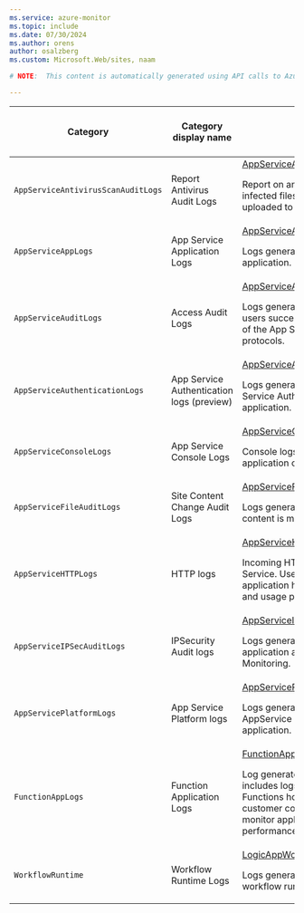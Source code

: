 ```yaml
---
ms.service: azure-monitor
ms.topic: include
ms.date: 07/30/2024
ms.author: orens
author: osalzberg
ms.custom: Microsoft.Web/sites, naam

# NOTE:  This content is automatically generated using API calls to Azure. Any edits made on these files will be overwritten in the next run of the script. 

---
```

  
  
|Category|Category display name| Log table| [Supports basic log plan](/azure/azure-monitor/logs/basic-logs-configure?tabs=portal-1#compare-the-basic-and-analytics-log-data-plans)|[Supports ingestion-time transformation](/azure/azure-monitor/essentials/data-collection-transformations)| Example queries |Costs to export|
|---|---|---|---|---|---|---|
|`AppServiceAntivirusScanAuditLogs` |Report Antivirus Audit Logs |[AppServiceAntivirusScanAuditLogs](/azure/azure-monitor/reference/tables/appserviceantivirusscanauditlogs)<p>Report on any discovered virus or infected files that have been uploaded to their site.|No|Yes||No |
|`AppServiceAppLogs` |App Service Application Logs |[AppServiceAppLogs](/azure/azure-monitor/reference/tables/appserviceapplogs)<p>Logs generated through your application.|No|Yes|[Queries](/azure/azure-monitor/reference/queries/appserviceapplogs)|No |
|`AppServiceAuditLogs` |Access Audit Logs |[AppServiceAuditLogs](/azure/azure-monitor/reference/tables/appserviceauditlogs)<p>Logs generated when publishing users successfully log on via one of the App Service publishing protocols.|No|Yes|[Queries](/azure/azure-monitor/reference/queries/appserviceauditlogs)|No |
|`AppServiceAuthenticationLogs` |App Service Authentication logs (preview) |[AppServiceAuthenticationLogs](/azure/azure-monitor/reference/tables/appserviceauthenticationlogs)<p>Logs generated through App Service Authentication for your application.|No|No|[Queries](/azure/azure-monitor/reference/queries/appserviceauthenticationlogs)|Yes |
|`AppServiceConsoleLogs` |App Service Console Logs |[AppServiceConsoleLogs](/azure/azure-monitor/reference/tables/appserviceconsolelogs)<p>Console logs generated from application or container.|No|Yes|[Queries](/azure/azure-monitor/reference/queries/appserviceconsolelogs)|No |
|`AppServiceFileAuditLogs` |Site Content Change Audit Logs |[AppServiceFileAuditLogs](/azure/azure-monitor/reference/tables/appservicefileauditlogs)<p>Logs generated when app service content is modified.|No|Yes|[Queries](/azure/azure-monitor/reference/queries/appservicefileauditlogs)|No |
|`AppServiceHTTPLogs` |HTTP logs |[AppServiceHTTPLogs](/azure/azure-monitor/reference/tables/appservicehttplogs)<p>Incoming HTTP requests on App Service. Use these logs to monitor application health, performance and usage patterns.|No|Yes|[Queries](/azure/azure-monitor/reference/queries/appservicehttplogs)|No |
|`AppServiceIPSecAuditLogs` |IPSecurity Audit logs |[AppServiceIPSecAuditLogs](/azure/azure-monitor/reference/tables/appserviceipsecauditlogs)<p>Logs generated through your application and pushed to Azure Monitoring.|No|Yes||No |
|`AppServicePlatformLogs` |App Service Platform logs |[AppServicePlatformLogs](/azure/azure-monitor/reference/tables/appserviceplatformlogs)<p>Logs generated through AppService platform for your application.|No|Yes||No |
|`FunctionAppLogs` |Function Application Logs |[FunctionAppLogs](/azure/azure-monitor/reference/tables/functionapplogs)<p>Log generated by Function Apps. It includes logs emitted by the Functions host and logs emitted by customer code. Use these logs to monitor application health, performance, and behavior.|No|Yes|[Queries](/azure/azure-monitor/reference/queries/functionapplogs)|No |
|`WorkflowRuntime` |Workflow Runtime Logs |[LogicAppWorkflowRuntime](/azure/azure-monitor/reference/tables/logicappworkflowruntime)<p>Logs generated during Logic Apps workflow runtime.|No|No|[Queries](/azure/azure-monitor/reference/queries/logicappworkflowruntime)|Yes |